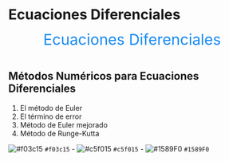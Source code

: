 # Ecuaciones Diferenciales
<?xml version="1.0" encoding="utf-8"?> <svg version="1.1" xmlns="http://www.w3.org/2000/svg" xmlns:xlink="http://www.w3.org/1999/xlink" width="500" height="46" > <text font-size="30" x="70" y="25"> <tspan fill="#1589F0">Ecuaciones</tspan> <tspan fill="#1589F0">Diferenciales</tspan> </text> </svg>

## Métodos Numéricos para Ecuaciones Diferenciales
1. El método de Euler
2. El término de error
3. Método de Euler mejorado
4. Método de Runge-Kutta

![#f03c15](https://via.placeholder.com/15/f03c15/000000?text=+) `#f03c15` - ![#c5f015](https://via.placeholder.com/15/c5f015/000000?text=+) `#c5f015` - ![#1589F0](https://via.placeholder.com/15/1589F0/000000?text=+) `#1589F0`



